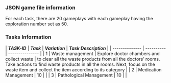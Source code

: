 ### JSON game file information
For each task, there are 20 gameplays with each gameplay having the exploration number set as 50.

### Tasks Information
| ***TASK-ID*** | ***Task*** | ***Variation*** | ***Task Description*** |
| -------------- | ---------- | --------------- |
| 1 | Waste management | Explore doctor chambers and collect waste | to clear all the waste products from all the doctors’ rooms. Take actions to find waste products in all the rooms. Next, focus on the waste item and collect the item according to its category |
| 2 | Medication Management | 10 |  |
| 3 | Pathological Management | 10 |  |

